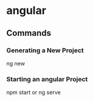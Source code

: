 # angular

## Commands 
### Generating a New Project 
ng new <app name>

### Starting an angular Project 
npm start or ng serve

